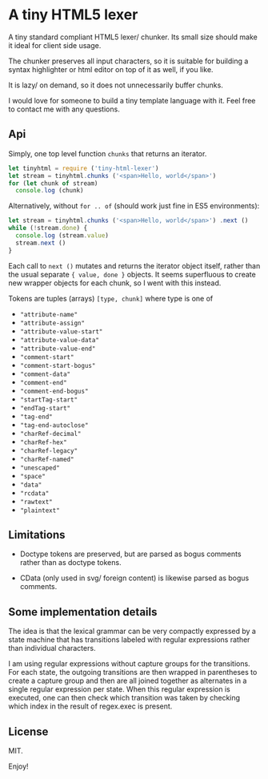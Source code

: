A tiny HTML5 lexer 
==================

A tiny standard compliant HTML5 lexer/ chunker. 
Its small size should make it ideal for client side usage. 

The chunker preserves all input characters, so it is suitable for building 
a syntax highlighter or html editor on top of it as well, if you like. 

It is lazy/ on demand, so it does not unnecessarily buffer chunks. 

I would love for someone to build a tiny template language with it. 
Feel free to contact me with any questions. 


Api
---

Simply, one top level function `chunks` that returns an iterator.

```javascript
let tinyhtml = require ('tiny-html-lexer')
let stream = tinyhtml.chunks ('<span>Hello, world</span>')
for (let chunk of stream)
  console.log (chunk)
```

Alternatively, without `for .. of`
(should work just fine in ES5 environments):

```javascript
let stream = tinyhtml.chunks ('<span>Hello, world</span>') .next ()
while (!stream.done) {
  console.log (stream.value)
  stream.next ()
}
```

Each call to `next ()` mutates and returns the iterator object itself, 
rather than the usual separate `{ value, done }` objects. It seems superfluous 
to create new wrapper objects for each chunk, so I went with this instead. 

Tokens are tuples (arrays) `[type, chunk]` where type is one of

- `"attribute-name"`
- `"attribute-assign"`
- `"attribute-value-start"`
- `"attribute-value-data"`
- `"attribute-value-end"`
- `"comment-start"`
- `"comment-start-bogus"`
- `"comment-data"`
- `"comment-end"`
- `"comment-end-bogus"`
- `"startTag-start"`
- `"endTag-start"`
- `"tag-end"`
- `"tag-end-autoclose"`
- `"charRef-decimal"`
- `"charRef-hex"`
- `"charRef-legacy"`
- `"charRef-named"`
- `"unescaped"`
- `"space"`
- `"data"`
- `"rcdata"`
- `"rawtext"`
- `"plaintext"`


Limitations
-----------

- Doctype tokens are preserved, but are parsed as bogus comments
rather than as doctype tokens. 

- CData (only used in svg/ foreign content) is likewise parsed as 
bogus comments. 
 

Some implementation details
---------------------------

The idea is that the lexical grammar can be very compactly expressed by
a state machine that has transitions labeled with regular expressions
rather than individual characters. 

I am using regular expressions without capture groups for the transitions. 
For each state, the outgoing transitions are then wrapped in parentheses to 
create a capture group and then are all joined together as alternates in
a single regular expression per state. When this regular expression is 
executed, one can then check which transition was taken by checking which
index in the result of regex.exec is present. 


License
-----------

MIT. 

Enjoy!

